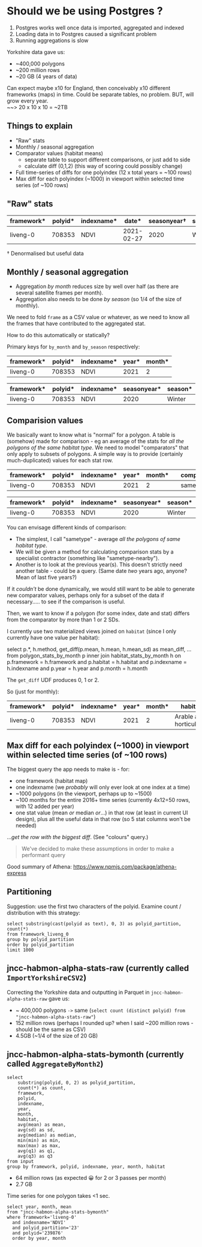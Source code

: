 Should we be using Postgres ?
=============================

1. Postgres works well once data is imported, aggregated and indexed
2. Loading data in to Postgres caused a significant problem
3. Running aggregations is slow

Yorkshire data gave us:

- ~400,000 polygons
- ~200 million rows
- ~20 GB (4 years of data)

Can expect maybe x10 for England, then conceivably x10 different frameworks (maps) in time.
Could be separate tables, no problem.
BUT, will grow every year.  
~~> 20 x 10 x 10 = ~2TB

Things to explain
-----------------

- "Raw" stats
- Monthly / seasonal aggregation
- Comparator values (habitat means)
  - separate table to support different comparisons, or just add to side
  - calculate diff (0,1,2) (this way of scoring could possibly change)
- Full time-series of diffs for one polyindex (12 x total years = ~100 rows)
- Max diff for each polyindex (~1000) in viewport within selected time series (of ~100 rows)

"Raw" stats
-----------

| framework* | polyid*  | indexname* | date*          | seasonyear†| season†| habitat†                | gridsquare†| frame†                                             | mean        | sd        | ... |
|------------|----------|------------|----------------|------------|--------|-------------------------|------------|----------------------------------------------------|-------------|-----------| --- |
| liveng-0   | 708353   | NDVI       | 2021-02-27     | 2020       | Winter | Arable and horticulture | T30UWE     | S2B_20210227_lat54lon217_T30UWE_ORB080_utm30n_osgb | -0.88104787 | 0.3129950 | ... |

† Denormalised but useful data

Monthly / seasonal aggregation
------------------------------

- Aggregation *by month* reduces size by well over half (as there are several satellite frames per month).
- Aggregation also needs to be done *by season* (so 1/4 of the size of monthly).

We need to fold `frame` as a CSV value or whatever, as we need to know all the frames that have contributed to the aggregated stat.

How to do this automatically or statically?

Primary keys for `by_month` and `by_season` respectively:

| framework* | polyid*  | indexname* | year* | month* |
|------------|----------|------------|-------|--------|
| liveng-0   | 708353   | NDVI       | 2021  | 2      |

| framework* | polyid*  | indexname* | seasonyear* | season* |
|------------|----------|------------|-------------|---------|
| liveng-0   | 708353   | NDVI       | 2020        | Winter  |

Comparision values
------------------

We basically want to know what is "normal" for a polygon.
A table is (somehow) made for comparison - eg an average of the stats for *all the polygons of the same habitat type*.
We need to model "comparators" that only apply to subsets of polygons.
A simple way is to provide (certainly much-duplicated) values for each stat row.

| framework* | polyid*  | indexname* | year* | month*        | | comparison | comp_mean   | comp_mean_sd | ... |
|------------|----------|------------|-------|---------------|-|------------|-------------|--------------| --- |
| liveng-0   | 708353   | NDVI       | 2021  | 2             | | sametype   | -0.68104787 | 0.2134450    | ... |

| framework* | polyid*  | indexname* | seasonyear* | season* | | comparison | comp_mean   | comp_mean_sd | ... |
|------------|----------|------------|-------------|---------|-|------------|-------------|--------------| --- |
| liveng-0   | 708353   | NDVI       | 2020        | Winter  | | sametype   | -0.68104787 | 0.2134450    | ... |

You can envisage different kinds of comparison:

- The simplest, I call "sametype" - average *all the polygons of same habitat type*.
- We will be given a method for calculating comparison stats by a specialist contractor (something like "sametype-nearby").
- Another is to look at the previous year(s). This doesn't strictly need another table - could be a query. (Same date *two* years ago, anyone? Mean of last five years?)

If it *couldn't* be done dynamically, we would still want to be able to generate new comparator values, perhaps only for a subset of the data if necessary..... to see if the comparison is useful.

Then, we want to know if a polygon (for some index, date and stat) differs from the comparator by more than 1 or 2 SDs.

I currently use two materialized views joined on `habitat` (since I only currently have one value per habitat):

   select
       p.*,
       h.method,
       get_diff(p.mean, h.mean, h.mean_sd) as mean_diff, ...
   from polygon_stats_by_month p
   inner join habitat_stats_by_month h on p.framework = h.framework and p.habitat = h.habitat and p.indexname = h.indexname and p.year = h.year and p.month = h.month

The `get_diff` UDF produces 0, 1 or 2.

So (just for monthly):

| framework* | polyid*  | indexname* | year* | month* | habitat                 | frames (folded, shorted!)                             | mean        | comparison | comp_mean   | comp_mean_sd | mean_diff | ... |
|------------|----------|------------|-------|--------|-------------------------|-------------------------------------------------------|-------------|------------|-------------|--------------|-----------| --- |
| liveng-0   | 708353   | NDVI       | 2021  | 2      | Arable and horticulture | S2B_202102...osgb,S2B_202102...osgb,S2B_202102...osgb | -0.88104787 | sametype   | -0.68104787 | 0.2134450    | 1         | ... |

Max diff for each polyindex (~1000) in viewport within selected time series (of ~100 rows)
------------------------------------------------------------------------------------------

The biggest query the app needs to make is - for:

- one framework (habitat map)
- one indexname (we *probably* will only ever look at one index at a time)
- ~1000 polygons (in the viewport, perhaps up to ~1500)
- ~100 months for the entire 2016+ time series (currently 4x12=50 rows, with 12 added per year)
- one stat value (mean *or* median *or*...) in that row (at least in current UI design), plus all the useful data in that row (so 5 stat columns won't be needed)

...*get the row with the biggest diff*. (See "colours" query.)

> We've decided to make these assumptions in order to make a performant query

Good summary of Athena: https://www.npmjs.com/package/athena-express

Partitioning
------------

Suggestion: use the first two characters of the polyid. Examine count / distribution with this strategy:

    select substring(cast(polyid as text), 0, 3) as polyid_partition, count(*)
    from framework_liveng_0
    group by polyid_partition
    order by polyid_partition
    limit 1000

jncc-habmon-alpha-stats-raw (currently called `ImportYorkshireCSV2`)
--------------------------------------------------------------------

Correcting the Yorkshire data and outputting in Parquet in `jncc-habmon-alpha-stats-raw` gave us:

- ~ 400,000 polygons `->` same (`select count (distinct polyid) from "jncc-habmon-alpha-stats-raw"`)
- 152 million rows (perhaps I rounded up? when I said ~200 million rows - should be the same as CSV)
- 4.5GB (~1/4 of the size of 20 GB)

jncc-habmon-alpha-stats-bymonth (currently called `AggregateByMonth2`)
--------------------------------------------------------------------

    select
        substring(polyid, 0, 2) as polyid_partition,
        count(*) as count,
        framework,
        polyid,
        indexname,
        year,
        month,
        habitat,
        avg(mean) as mean,
        avg(sd) as sd,
        avg(median) as median,
        min(min) as min,
        max(max) as max,
        avg(q1) as q1,
        avg(q3) as q3
    from input
    group by framework, polyid, indexname, year, month, habitat

- 64 million rows (as expected 😀 for 2 or 3 passes per month)
- 2.7 GB

Time series for one polygon takes <1 sec.

    select year, month, mean
    from "jncc-habmon-alpha-stats-bymonth"
    where framework='liveng-0'
      and indexname='NDVI'
      and polyid_partition='23'
      and polyid='239876'
      order by year, month
